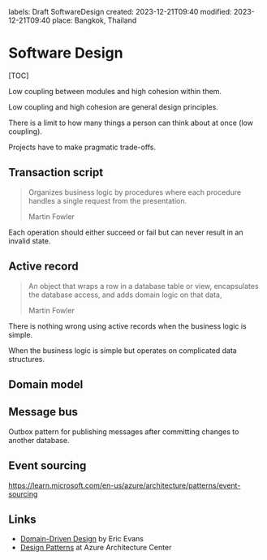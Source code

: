 labels: Draft
        SoftwareDesign
created: 2023-12-21T09:40
modified: 2023-12-21T09:40
place: Bangkok, Thailand

# Software Design

[TOC]

Low coupling between modules and high cohesion within them.

Low coupling and high cohesion are general design principles.

There is a limit to how many things a person can think about at once (low coupling).

Projects have to make pragmatic trade-offs.

## Transaction script

> Organizes business logic by procedures where each procedure handles a single request from the presentation.
>
> Martin Fowler

Each operation should either succeed or fail but can never result in an invalid state.

## Active record

> An object that wraps a row in a database table or view, encapsulates the database access, and adds domain logic on that data,
>
> Martin Fowler

There is nothing wrong using active records when the business logic is simple.

When the business logic is simple but operates on complicated data structures.

## Domain model

## Message bus

Outbox pattern for publishing messages after committing changes to another database.

## Event sourcing

https://learn.microsoft.com/en-us/azure/architecture/patterns/event-sourcing

## Links

- [Domain-Driven Design](https://www.amazon.com/Domain-Driven-Design-Tackling-Complexity-Software-ebook/dp/B00794TAUG/) by Eric Evans
- [Design Patterns](https://learn.microsoft.com/en-us/azure/architecture/patterns/) at Azure Architecture Center
